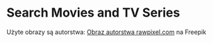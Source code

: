 # Search Movies and TV Series

Użyte obrazy są autorstwa:
<a href="https://pl.freepik.com/darmowe-wektory/ilustracja-ikony-aparatu_2606083.htm#query=placeholder&position=20&from_view=keyword&track=sph">Obraz autorstwa rawpixel.com</a> na Freepik
